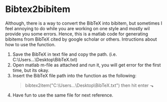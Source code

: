 # Bibtex2bibitem
Although, there is a way to convert the BibTeX into bibitem, but sometimes I feel annoying to do while you are working on one style and mostly wil provide you some errors. Hence, this is a matlab code for generating bibitems from BibTeX cited by google scholar or others. 
Intructions about how to use the function.  
1. Save the BibTeX in text file and copy the path. (i.e. C:\Users\...\Desktop\BibTeX.txt)
2. Open matlab m-file as attached and run it, you will get error for the first time, but its okay. 
3. Insert the BibTeX file path into the function as the following:
   > bibtex2item("C:\Users\...\Desktop\BibTeX.txt") then hit enter ⬎
4. Have fun to use the same file for next reference.
